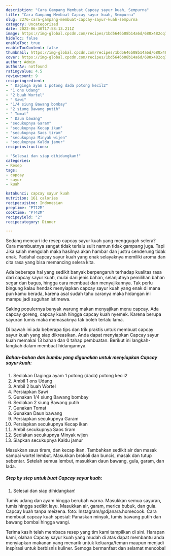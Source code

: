 ```yaml
---
description: "Cara Gampang Membuat Capcay sayur kuah, Sempurna"
title: "Cara Gampang Membuat Capcay sayur kuah, Sempurna"
slug: 2276-cara-gampang-membuat-capcay-sayur-kuah-sempurna
category: Uncategorized
date: 2022-06-30T17:58:13.211Z
image: https://img-global.cpcdn.com/recipes/1bd5646b08b14a6d/680x482cq70/capcay-sayur-kuah-foto-resep-utama.jpg
hideToc: false
enableToc: true
enableTocContent: false
thumbnail: https://img-global.cpcdn.com/recipes/1bd5646b08b14a6d/680x482cq70/capcay-sayur-kuah-foto-resep-utama.jpg
cover: https://img-global.cpcdn.com/recipes/1bd5646b08b14a6d/680x482cq70/capcay-sayur-kuah-foto-resep-utama.jpg
author: Admin
authorAv: notfound
ratingvalue: 4.5
reviewcount: 9
recipeingredient:
- " Daginga ayam 1 potong dada potong kecil2"
- "1 ons Udang"
- "2 buah Wortel"
- " Sawi"
- "1/4 siung Bawang bombay"
- "2 siung Bawang putih"
- " Tomat"
- " Daun bawang"
- "secukupnya Garam"
- "secukupnya Kecap ikan"
- "secukupnya Saos tiram"
- "secukupnya Minyak wijen"
- "secukupnya Kaldu jamur"
recipeinstructions:

- "Selesai dan siap dihidangkan!"
categories:
- Resep
tags:
- capcay
- sayur
- kuah

katakunci: capcay sayur kuah 
nutrition: 161 calories
recipecuisine: Indonesian
preptime: "PT12M"
cooktime: "PT42M"
recipeyield: "2"
recipecategory: Dinner

---
```



Sedang mencari ide resep capcay sayur kuah yang menggugah selera? Cara membuatnya sangat tidak terlalu sulit namun tidak gampang juga. Tapi Jika salah mengolah maka hasilnya akan hambar dan justru cenderung tidak enak. Padahal capcay sayur kuah yang enak selayaknya memiliki aroma dan cita rasa yang bisa memancing selera kita.


Ada beberapa hal yang sedikit banyak berpengaruh terhadap kualitas rasa dari capcay sayur kuah, mulai dari jenis bahan, selanjutnya pemilihan bahan segar dan bagus, hingga cara membuat dan menyajikannya. Tak perlu bingung kalau hendak menyiapkan capcay sayur kuah yang enak di mana pun kamu berada, karena asal sudah tahu caranya maka hidangan ini mampu jadi suguhan istimewa.

Saking populernya banyak warung makan menyajikan menu capcay. Ada capcay goreng, capcay kuah hingga capcay kuah nyemek. Karena berupa sayuran tumis maka memasaknya tak boleh terlalu lama.


Di bawah ini ada beberapa tips dan trik praktis untuk membuat capcay sayur kuah yang siap dikreasikan. Anda dapat menyiapkan Capcay sayur kuah memakai 13 bahan dan 0 tahap pembuatan. Berikut ini langkah-langkah dalam membuat hidangannya.

<!--inarticleads1-->

##### Bahan-bahan dan bumbu yang digunakan untuk menyiapkan Capcay sayur kuah:

1. Sediakan  Daginga ayam 1 potong (dada) potong kecil2
1. Ambil 1 ons Udang
1. Ambil 2 buah Wortel
1. Persiapkan  Sawi
1. Gunakan 1/4 siung Bawang bombay
1. Sediakan 2 siung Bawang putih
1. Gunakan  Tomat
1. Gunakan  Daun bawang
1. Persiapkan secukupnya Garam
1. Persiapkan secukupnya Kecap ikan
1. Ambil secukupnya Saos tiram
1. Sediakan secukupnya Minyak wijen
1. Siapkan secukupnya Kaldu jamur


Masukkan saus tiram, dan kecap ikan. Tambahkan sedikit air dan masak sampai wortel lembut. Masukkan brokoli dan buncis, masak dan tutup sebentar. Setelah semua lembut, masukkan daun bawang, gula, garam, dan lada. 

<!--inarticleads2-->

##### Step by step untuk buat Capcay sayur kuah:


1. Selesai dan siap dihidangkan!

Tumis udang dan ayam hingga berubah warna. Masukkan semua sayuran, tumis hingga sedikit layu. Masukkan air, garam, merica bubuk, dan gula. Capcay kuah tanpa meizena. foto: Instagram/@djanara.homecook. Cara membuat capcay kuah spesial: Panaskan minyak, tumis bawang putih dan bawang bombai hingga wangi. 

Terima kasih telah membaca resep yang tim kami tampilkan di sini. Harapan kami, olahan Capcay sayur kuah yang mudah di atas dapat membantu anda menyiapkan makanan yang menarik untuk keluarga/teman maupun menjadi inspirasi untuk berbisnis kuliner. Semoga bermanfaat dan selamat mencoba!
